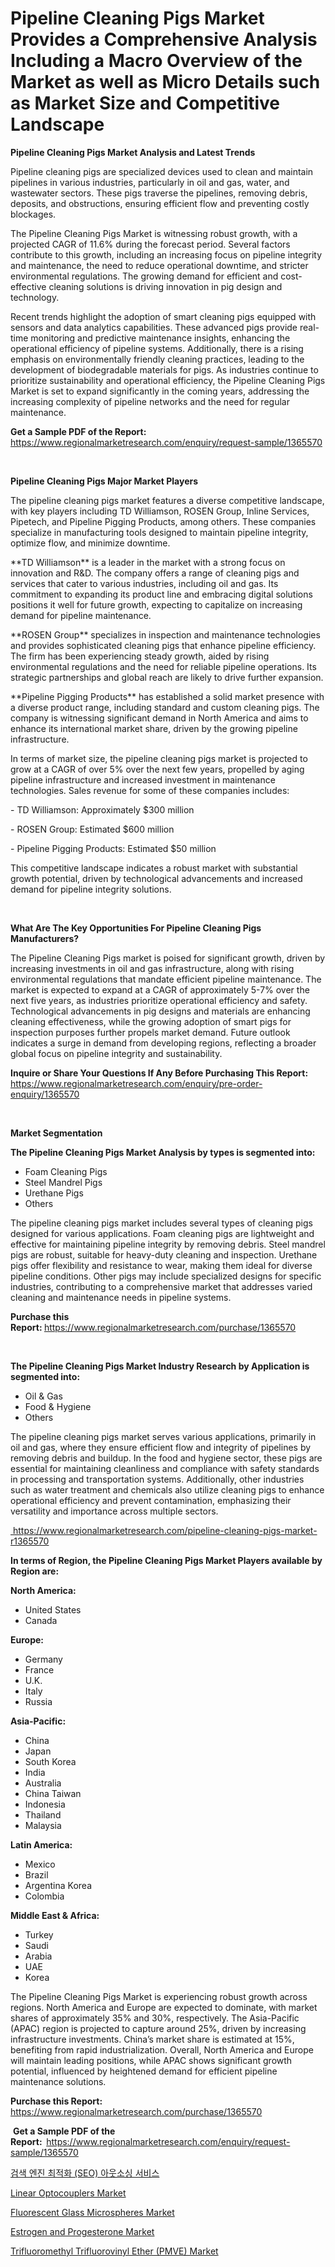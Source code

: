 <p><h1>Pipeline Cleaning Pigs Market Provides a Comprehensive Analysis Including a Macro Overview of the Market as well as Micro Details such as Market Size and Competitive Landscape</h1></p><p><strong>Pipeline Cleaning Pigs Market Analysis and Latest Trends</strong></p>
<p><p>Pipeline cleaning pigs are specialized devices used to clean and maintain pipelines in various industries, particularly in oil and gas, water, and wastewater sectors. These pigs traverse the pipelines, removing debris, deposits, and obstructions, ensuring efficient flow and preventing costly blockages. </p><p>The Pipeline Cleaning Pigs Market is witnessing robust growth, with a projected CAGR of 11.6% during the forecast period. Several factors contribute to this growth, including an increasing focus on pipeline integrity and maintenance, the need to reduce operational downtime, and stricter environmental regulations. The growing demand for efficient and cost-effective cleaning solutions is driving innovation in pig design and technology. </p><p>Recent trends highlight the adoption of smart cleaning pigs equipped with sensors and data analytics capabilities. These advanced pigs provide real-time monitoring and predictive maintenance insights, enhancing the operational efficiency of pipeline systems. Additionally, there is a rising emphasis on environmentally friendly cleaning practices, leading to the development of biodegradable materials for pigs. As industries continue to prioritize sustainability and operational efficiency, the Pipeline Cleaning Pigs Market is set to expand significantly in the coming years, addressing the increasing complexity of pipeline networks and the need for regular maintenance.</p></p>
<p><strong>Get a Sample PDF of the Report:&nbsp;</strong> <a href="https://www.regionalmarketresearch.com/enquiry/request-sample/1365570">https://www.regionalmarketresearch.com/enquiry/request-sample/1365570</a></p>
<p>&nbsp;</p>
<p><strong>Pipeline Cleaning Pigs Major Market Players</strong></p>
<p><p>The pipeline cleaning pigs market features a diverse competitive landscape, with key players including TD Williamson, ROSEN Group, Inline Services, Pipetech, and Pipeline Pigging Products, among others. These companies specialize in manufacturing tools designed to maintain pipeline integrity, optimize flow, and minimize downtime.</p><p>**TD Williamson** is a leader in the market with a strong focus on innovation and R&D. The company offers a range of cleaning pigs and services that cater to various industries, including oil and gas. Its commitment to expanding its product line and embracing digital solutions positions it well for future growth, expecting to capitalize on increasing demand for pipeline maintenance.</p><p>**ROSEN Group** specializes in inspection and maintenance technologies and provides sophisticated cleaning pigs that enhance pipeline efficiency. The firm has been experiencing steady growth, aided by rising environmental regulations and the need for reliable pipeline operations. Its strategic partnerships and global reach are likely to drive further expansion.</p><p>**Pipeline Pigging Products** has established a solid market presence with a diverse product range, including standard and custom cleaning pigs. The company is witnessing significant demand in North America and aims to enhance its international market share, driven by the growing pipeline infrastructure.</p><p>In terms of market size, the pipeline cleaning pigs market is projected to grow at a CAGR of over 5% over the next few years, propelled by aging pipeline infrastructure and increased investment in maintenance technologies. Sales revenue for some of these companies includes:</p><p>- TD Williamson: Approximately $300 million</p><p>- ROSEN Group: Estimated $600 million </p><p>- Pipeline Pigging Products: Estimated $50 million </p><p>This competitive landscape indicates a robust market with substantial growth potential, driven by technological advancements and increased demand for pipeline integrity solutions.</p></p>
<p>&nbsp;</p>
<p><strong>What Are The Key Opportunities For Pipeline Cleaning Pigs Manufacturers?</strong></p>
<p><p>The Pipeline Cleaning Pigs market is poised for significant growth, driven by increasing investments in oil and gas infrastructure, along with rising environmental regulations that mandate efficient pipeline maintenance. The market is expected to expand at a CAGR of approximately 5-7% over the next five years, as industries prioritize operational efficiency and safety. Technological advancements in pig designs and materials are enhancing cleaning effectiveness, while the growing adoption of smart pigs for inspection purposes further propels market demand. Future outlook indicates a surge in demand from developing regions, reflecting a broader global focus on pipeline integrity and sustainability.</p></p>
<p><strong>Inquire or Share Your Questions If Any Before Purchasing This Report:</strong> <a href="https://www.regionalmarketresearch.com/enquiry/pre-order-enquiry/1365570">https://www.regionalmarketresearch.com/enquiry/pre-order-enquiry/1365570</a></p>
<p>&nbsp;</p>
<p><strong>Market Segmentation</strong></p>
<p><strong>The Pipeline Cleaning Pigs Market Analysis by types is segmented into:</strong></p>
<p><ul><li>Foam Cleaning Pigs</li><li>Steel Mandrel Pigs</li><li>Urethane Pigs</li><li>Others</li></ul></p>
<p><p>The pipeline cleaning pigs market includes several types of cleaning pigs designed for various applications. Foam cleaning pigs are lightweight and effective for maintaining pipeline integrity by removing debris. Steel mandrel pigs are robust, suitable for heavy-duty cleaning and inspection. Urethane pigs offer flexibility and resistance to wear, making them ideal for diverse pipeline conditions. Other pigs may include specialized designs for specific industries, contributing to a comprehensive market that addresses varied cleaning and maintenance needs in pipeline systems.</p></p>
<p><strong>Purchase this Report:&nbsp;</strong><a href="https://www.regionalmarketresearch.com/purchase/1365570">https://www.regionalmarketresearch.com/purchase/1365570</a></p>
<p>&nbsp;</p>
<p><strong>The Pipeline Cleaning Pigs Market Industry Research by Application is segmented into:</strong></p>
<p><ul><li>Oil & Gas</li><li>Food & Hygiene</li><li>Others</li></ul></p>
<p><p>The pipeline cleaning pigs market serves various applications, primarily in oil and gas, where they ensure efficient flow and integrity of pipelines by removing debris and buildup. In the food and hygiene sector, these pigs are essential for maintaining cleanliness and compliance with safety standards in processing and transportation systems. Additionally, other industries such as water treatment and chemicals also utilize cleaning pigs to enhance operational efficiency and prevent contamination, emphasizing their versatility and importance across multiple sectors.</p></p>
<p><a href="https://www.regionalmarketresearch.com/pipeline-cleaning-pigs-market-r1365570">&nbsp;https://www.regionalmarketresearch.com/pipeline-cleaning-pigs-market-r1365570</a></p>
<p><strong>In terms of Region, the Pipeline Cleaning Pigs Market Players available by Region are:</strong></p>
<p>
    <p> <strong> North America: </strong>
        <ul>
            <li>United States</li>
            <li>Canada</li>
        </ul>
        </p> 
    <p> <strong> Europe: </strong>
        <ul>
            <li>Germany</li>
            <li>France</li>
            <li>U.K.</li>
            <li>Italy</li>
            <li>Russia</li>
        </ul>
        </p> 
    <p> <strong> Asia-Pacific: </strong>
        <ul>
            <li>China</li>
            <li>Japan</li>
            <li>South Korea</li>
            <li>India</li>
            <li>Australia</li>
            <li>China Taiwan</li>
            <li>Indonesia</li>
            <li>Thailand</li>
            <li>Malaysia</li>
        </ul>
        </p> 
    <p> <strong> Latin America: </strong>
        <ul>
            <li>Mexico</li>
            <li>Brazil</li>
            <li>Argentina Korea</li>
            <li>Colombia</li>
        </ul>
        </p> 
    <p> <strong> Middle East & Africa: </strong>
        <ul>
            <li>Turkey</li>
            <li>Saudi</li>
            <li>Arabia</li>
            <li>UAE</li>
            <li>Korea</li>
        </ul>
    </p>
    </p>
<p><p>The Pipeline Cleaning Pigs Market is experiencing robust growth across regions. North America and Europe are expected to dominate, with market shares of approximately 35% and 30%, respectively. The Asia-Pacific (APAC) region is projected to capture around 25%, driven by increasing infrastructure investments. China’s market share is estimated at 15%, benefiting from rapid industrialization. Overall, North America and Europe will maintain leading positions, while APAC shows significant growth potential, influenced by heightened demand for efficient pipeline maintenance solutions.</p></p>
<p><strong>Purchase this Report: </strong><a href="https://www.regionalmarketresearch.com/purchase/1365570">https://www.regionalmarketresearch.com/purchase/1365570</a></p>
<p>&nbsp;<strong>Get a Sample PDF of the Report:&nbsp;&nbsp;</strong><a href="https://www.regionalmarketresearch.com/enquiry/request-sample/1365570">https://www.regionalmarketresearch.com/enquiry/request-sample/1365570</a></p>
<p><strong></strong></p>
<p><p><a href="https://medium.com/@tyrrell.maye-smith/%EA%B2%80%EC%83%89-%EC%97%94%EC%A7%84-%EC%B5%9C%EC%A0%81%ED%99%94-seo-%EC%95%84%EC%9B%83%EC%86%8C%EC%8B%B1-%EC%84%9C%EB%B9%84%EC%8A%A4-%EC%8B%9C%EC%9E%A5-%EB%B3%B4%EA%B3%A0%EC%84%9C-%EC%A0%9C%ED%92%88-%EC%9C%A0%ED%98%95-%EC%98%A8%ED%8E%98%EC%9D%B4%EC%A7%80-seo-%EC%98%A4%ED%94%84%ED%8E%98%EC%9D%B4%EC%A7%80-seo-%EA%B8%B0%EC%88%A0-seo-%EA%B5%AD%EC%A0%9C-seo-%EB%A1%9C%EC%BB%AC-seo-%EC%BD%98%ED%85%90%EC%B8%A0-seo-%EA%B8%B0%ED%83%80-%EC%B5%9C%EC%A2%85-21b5a6db3a3a?postPublishedType=repub">검색 엔진 최적화 (SEO) 아웃소싱 서비스</a></p><p><a href="https://www.linkedin.com/pulse/linear-optocouplers-market-report-product-type-photovoltaic-outputtransistor-outputtriac-outputthyristor-outputic-outputothers-y388e?trackingId=zLTx70xoQHyy1xRMZ6nLHQ%3D%3D">Linear Optocouplers Market</a></p><p><a href="https://github.com/Annahawkins697/Market-Research-Report-List-1/blob/main/fluorescent-glass-microspheres-market.md">Fluorescent Glass Microspheres Market</a></p><p><a href="https://www.linkedin.com/pulse/what-influencing-future-estrogen-progesterone-market-insights-1zmpc?trackingId=Hfe7aCOnQVSRECOt2MsJGg%3D%3D">Estrogen and Progesterone Market</a></p><p><a href="https://issuu.com/reportprime-2/docs/trifluoromethyl-trifluorovinyl-ethe_d4f5a4f07d7eb2">Trifluoromethyl Trifluorovinyl Ether (PMVE) Market</a></p></p>